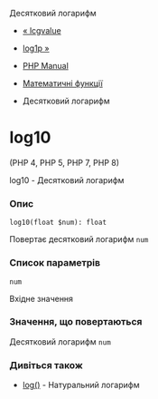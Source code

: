 Десятковий логарифм

-   [« lcgvalue](function.lcg-value.html)
    
-   [log1p »](function.log1p.html)
    
-   [PHP Manual](index.html)
    
-   [Математичні функції](ref.math.html)
    
-   Десятковий логарифм
    

# log10

(PHP 4, PHP 5, PHP 7, PHP 8)

log10 - Десятковий логарифм

### Опис

```methodsynopsis
log10(float $num): float
```

Повертає десятковий логарифм `num`

### Список параметрів

`num`

Вхідне значення

### Значення, що повертаються

Десятковий логарифм `num`

### Дивіться також

-   [log()](function.log.html) - Натуральний логарифм